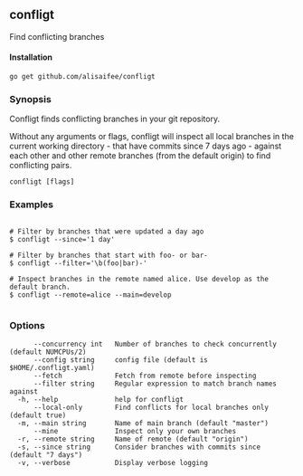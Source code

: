 ## confligt

Find conflicting branches

#### Installation
`go get github.com/alisaifee/confligt`

### Synopsis


Confligt finds conflicting branches in your git repository.

Without any arguments or flags, confligt will inspect all local branches in the current working
directory - that have commits since 7 days ago - against each other and other remote branches
(from the default origin) to find conflicting pairs.

```
confligt [flags]
```

### Examples

```

# Filter by branches that were updated a day ago
$ confligt --since='1 day'

# Filter by branches that start with foo- or bar-
$ confligt --filter='\b(foo|bar)-'

# Inspect branches in the remote named alice. Use develop as the default branch.
$ confligt --remote=alice --main=develop
	
```

### Options

```
      --concurrency int   Number of branches to check concurrently (default NUMCPUs/2)
      --config string     config file (default is $HOME/.confligt.yaml)
      --fetch             Fetch from remote before inspecting
      --filter string     Regular expression to match branch names against
  -h, --help              help for confligt
      --local-only        Find conflicts for local branches only (default true)
  -m, --main string       Name of main branch (default "master")
      --mine              Inspect only your own branches
  -r, --remote string     Name of remote (default "origin")
  -s, --since string      Consider branches with commits since (default "7 days")
  -v, --verbose           Display verbose logging
```

